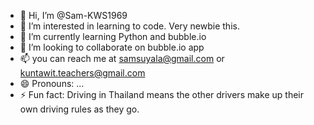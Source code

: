 - 👋 Hi, I’m @Sam-KWS1969
- 👀 I’m interested in learning to code. Very newbie this.
- 🌱 I’m currently learning Python and bubble.io
- 💞️ I’m looking to collaborate on bubble.io app
- 📫 you can reach me at samsuyala@gmail.com or kuntawit.teachers@gmail.com
- 😄 Pronouns: ...
- ⚡ Fun fact: Driving in Thailand means the other drivers make up their own driving rules as they go.

<!---
Sam-KWS1969/Sam-KWS1969 is a ✨ special ✨ repository because its `README.md` (this file) appears on your GitHub profile.
You can click the Preview link to take a look at your changes.
--->
